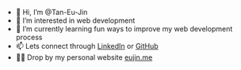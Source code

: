 - 👋 Hi, I’m @Tan-Eu-Jin
- 👀 I’m interested in web development
- 🌱 I’m currently learning fun ways to improve my web development process
- 📫 Lets connect through [LinkedIn](https://www.linkedin.com/in/eujin-tan/) or [GitHub](https://github.com/Tan-Eu-Jin)
- 🧑‍💻 Drop by my personal website [eujin.me](https://eujin.me)

<!---
Tan-Eu-Jin/Tan-Eu-Jin is a ✨ special ✨ repository because its `README.md` (this file) appears on your GitHub profile.
You can click the Preview link to take a look at your changes.
--->
